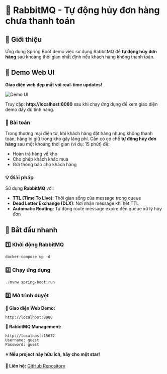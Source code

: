 # 🐰 RabbitMQ - Tự động hủy đơn hàng chưa thanh toán

## 📖 Giới thiệu

Ứng dụng Spring Boot demo việc sử dụng RabbitMQ để **tự động hủy đơn hàng** sau khoảng thời gian nhất định nếu khách hàng không thanh toán.

## 🎨 Demo Web UI

**Giao diện web đẹp mắt với real-time updates!**

![Demo UI](https://img.shields.io/badge/Demo-Live-success?style=for-the-badge)

Truy cập: **http://localhost:8080** sau khi chạy ứng dụng để xem giao diện demo đầy đủ tính năng.

### 🎯 Bài toán

Trong thương mại điện tử, khi khách hàng đặt hàng nhưng không thanh toán, hàng bị giữ trong kho gây lãng phí. Cần có cơ chế **tự động hủy đơn hàng** sau một khoảng thời gian (ví dụ: 15 phút) để:
- Hoàn trả hàng về kho
- Cho phép khách khác mua
- Gửi thông báo cho khách hàng

### 💡 Giải pháp

Sử dụng **RabbitMQ** với:
- **TTL (Time To Live)**: Thời gian sống của message trong queue
- **Dead Letter Exchange (DLX)**: Nơi nhận message khi hết TTL
- **Automatic Routing**: Tự động route message expire đến queue xử lý hủy đơn

## 🚀 Bắt đầu nhanh

### 1️⃣ Khởi động RabbitMQ

```powershell
docker-compose up -d
```

### 2️⃣ Chạy ứng dụng

```powershell
./mvnw spring-boot:run
```

### 3️⃣ Mở trình duyệt

**🎨 Giao diện Web Demo:**
```
http://localhost:8080
```

**🐰 RabbitMQ Management:**
```
http://localhost:15672
Username: guest
Password: guest
```

**⭐ Nếu project này hữu ích, hãy cho một star!**

**📧 Liên hệ:** [GitHub Repository](https://github.com/tranchiencongtd/rabbitmq-spring-boot)
